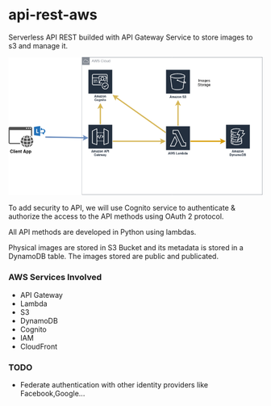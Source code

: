 # api-rest-aws

Serverless API REST builded with API Gateway Service to store images to s3 and manage it.

![Alt text](readme_files/api-rest.drawio.png?raw=true "Title")

To add security to API, we will use Cognito service to authenticate & authorize the access to the API methods using OAuth 2 protocol.

All API methods are developed in Python using lambdas.

Physical images are stored in S3 Bucket and its metadata is stored in a DynamoDB table. The images stored are public and publicated.

### AWS Services Involved

* API Gateway
* Lambda
* S3
* DynamoDB
* Cognito
* IAM
* CloudFront

### TODO
* Federate authentication with other identity providers like Facebook,Google...
